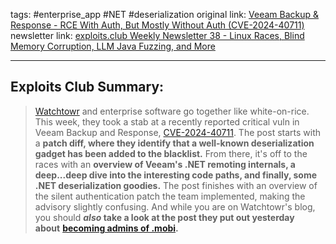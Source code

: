 tags:  #enterprise_app #NET #deserialization 
original link:  [Veeam Backup & Response - RCE With Auth, But Mostly Without Auth (CVE-2024-40711)](https://labs.watchtowr.com/veeam-backup-response-rce-with-auth-but-mostly-without-auth-cve-2024-40711-2/?ref=blog.exploits.club)
newsletter link: [exploits.club Weekly Newsletter 38 - Linux Races, Blind Memory Corruption, LLM Java Fuzzing, and More](https://blog.exploits.club/exploits-club-weekly-newsletter-38-linux-races-blind-memory-corruption-llm-java-fuzzing-and-more/)

---
## Exploits Club Summary:
> [Watchtowr](https://watchtowr.com/?ref=blog.exploits.club) and enterprise software go together like white-on-rice. This week, they took a stab at a recently reported critical vuln in Veeam Backup and Response, [CVE-2024-40711](https://nvd.nist.gov/vuln/detail/CVE-2024-40711?ref=blog.exploits.club). The post starts with a **patch diff, where they identify that a well-known deserialization gadget has been added to the blacklist.** From there, it's off to the races with an **overview of Veeam's .NET remoting internals, a deep...deep dive into the interesting code paths, and finally, some .NET deserialization goodies.** The post finishes with an overview of the silent authentication patch the team implemented, making the advisory slightly confusing. And while you are on Watchtowr's blog, you should **_also_ take a look at the post they put out yesterday about** [**becoming admins of .mobi**](https://labs.watchtowr.com/we-spent-20-to-achieve-rce-and-accidentally-became-the-admins-of-mobi/?ref=blog.exploits.club)**.**